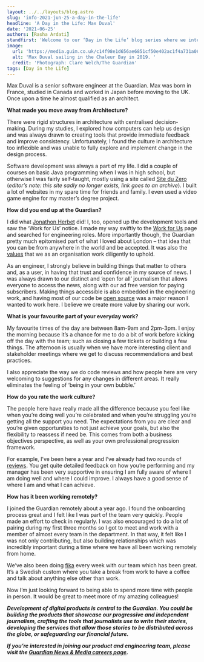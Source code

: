 ```yaml
---
layout: ../../layouts/blog.astro
slug: 'info-2021-jun-25-a-day-in-the-life'
headline: 'A Day in the Life: Max Duval'
date: '2021-06-25'
authors: [Rasha Ardati]
standfirst: 'Welcome to our ‘Day in the Life’ blog series where we interview a colleague from the product and engineering department to reflect on their career and experiences at the Guardian'
image:
  url: 'https://media.guim.co.uk/c14f98e1d656ae6851cf50e402ac1f4a731a0608/0_389_3773_2265/3773.jpg'
  alt: 'Max Duval sailing in the Chaleur Bay in 2019. '
  credit: 'Photograph: Clare Welch/The Guardian'
tags: [Day in the Life]
---
```


Max Duval is a senior software engineer at the Guardian. Max was born in France, studied in Canada and worked in Japan before moving to the UK. Once upon a time he almost qualified as an architect.

**What made you move away from Architecture?**

There were rigid structures in architecture with centralised decision-making. During my studies, I explored how computers can help us design and was always drawn to creating tools that provide immediate feedback and improve consistency. Unfortunately, I found the culture in architecture too inflexible and was unable to fully explore and implement change in the design process.

Software development was always a part of my life. I did a couple of courses on basic Java programming when I was in high school, but otherwise I was fairly self-taught, mostly using a site called [Site du Zero](http://sdz.tdct.org/) (_editor’s note: this site sadly no longer exists, link goes to an archive_). I built a lot of websites in my spare time for friends and family. I even used a video game engine for my master’s degree project.

**How did you end up at the Guardian?**

I did what [Jonathon Herbet](https://www.theguardian.com/info/2021/mar/17/a-day-in-the-life) did! I, too, opened up the development tools and saw the ‘Work for Us’ notice. I made my way swiftly to the [Work for Us](https://workforus.theguardian.com/) page and searched for engineering roles. More importantly though, the Guardian pretty much epitomised part of what I loved about London – that idea that you can be from anywhere in the world and be accepted. It was also the [values](https://workforus.theguardian.com/our-values) that we as an organisation work diligently to uphold.

As an engineer, I strongly believe in building things that matter to others and, as a user, in having that trust and confidence in my source of news. I was always drawn to our distinct and ‘open for all’ journalism that allows everyone to access the news, along with our ad free version for paying subscribers. Making things accessible is also embedded in the engineering work, and having most of our code be [open source](https://github.com/guardian) was a major reason I wanted to work here. I believe we create more value by sharing our work.

**What is your favourite part of your everyday work?**

My favourite times of the day are between 8am-9am and 2pm-3pm. I enjoy the morning because it’s a chance for me to do a bit of work before kicking off the day with the team; such as closing a few tickets or building a few things. The afternoon is usually when we have more interesting client and stakeholder meetings where we get to discuss recommendations and best practices.

I also appreciate the way we do code reviews and how people here are very welcoming to suggestions for any changes in different areas. It really eliminates the feeling of ‘being in your own bubble.’

**How do you rate the work culture?**

The people here have really made all the difference because you feel like when you’re doing well you’re celebrated and when you’re struggling you’re getting all the support you need. The expectations from you are clear and you’re given opportunities to not just achieve your goals, but also the flexibility to reassess if need be. This comes from both a business objectives perspective, as well as your own professional progression framework.

For example, I’ve been here a year and I’ve already had two rounds of [reviews](https://github.com/guardian/engineering-performance-framework). You get quite detailed feedback on how you’re performing and my manager has been very supportive in ensuring I am fully aware of where I am doing well and where I could improve. I always have a good sense of where I am and what I can achieve.

**How has it been working remotely?**

I joined the Guardian remotely about a year ago. I found the onboarding process great and I felt like I was part of the team very quickly. People made an effort to check in regularly. I was also encouraged to do a lot of pairing during my first three months so I got to meet and work with a member of almost every team in the department. In that way, it felt like I was not only contributing, but also building relationships which was incredibly important during a time where we have all been working remotely from home.

We’ve also been doing [fika](https://en.wikipedia.org/wiki/Coffee_culture#Sweden) every week with our team which has been great. It’s a Swedish custom where you take a break from work to have a coffee and talk about anything else other than work.

Now I’m just looking forward to being able to spend more time with people in person. It would be great to meet more of my amazing colleagues!

_**Development of digital products is central to the Guardian. You could be building the products that showcase our progressive and independent journalism, crafting the tools that journalists use to write their stories, developing the services that allow those stories to be distributed across the globe, or safeguarding our financial future.**_

_**If you’re interested in joining our product and engineering team, please visit the [Guardian News & Media careers page](https://workforus.theguardian.com/).**_
